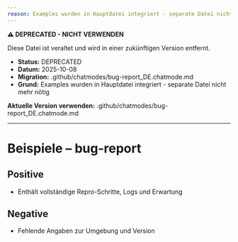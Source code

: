```yaml
---
reason: Examples wurden in Hauptdatei integriert - separate Datei nicht mehr nötig
---
```


**⚠️ DEPRECATED - NICHT VERWENDEN**

Diese Datei ist veraltet und wird in einer zukünftigen Version entfernt.

- **Status:** DEPRECATED
- **Datum:** 2025-10-08
- **Migration:** .github/chatmodes/bug-report_DE.chatmode.md
- **Grund:** Examples wurden in Hauptdatei integriert - separate Datei nicht mehr nötig

**Aktuelle Version verwenden:** .github/chatmodes/bug-report_DE.chatmode.md

---

# Beispiele – bug-report

## Positive
- Enthält vollständige Repro-Schritte, Logs und Erwartung

## Negative
- Fehlende Angaben zur Umgebung und Version

